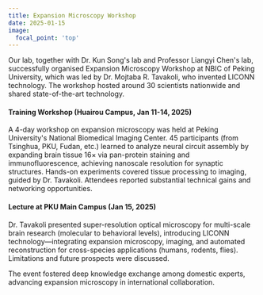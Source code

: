 ```yaml
---
title: Expansion Microscopy Workshop
date: 2025-01-15
image:
  focal_point: 'top'
---
```


Our lab, together with Dr. Kun Song's lab and Professor Liangyi Chen's lab, successfully organised Expansion Microscopy Workshop at NBIC of Peking University, which was led by Dr. Mojtaba R. Tavakoli, who invented LICONN technology. The workshop hosted around 30 scientists nationwide and shared state-of-the-art technology. 

<!--more-->

#### Training Workshop (Huairou Campus, Jan 11-14, 2025)
A 4-day workshop on expansion microscopy was held at Peking University's National Biomedical Imaging Center. 45 participants (from Tsinghua, PKU, Fudan, etc.) learned to analyze neural circuit assembly by expanding brain tissue 16× via pan-protein staining and immunofluorescence, achieving nanoscale resolution for synaptic structures. Hands-on experiments covered tissue processing to imaging, guided by Dr. Tavakoli. Attendees reported substantial technical gains and networking opportunities.

#### Lecture at PKU Main Campus (Jan 15, 2025)
Dr. Tavakoli presented super-resolution optical microscopy for multi-scale brain research (molecular to behavioral levels), introducing LICONN technology—integrating expansion microscopy, imaging, and automated reconstruction for cross-species applications (humans, rodents, flies). Limitations and future prospects were discussed.


The event fostered deep knowledge exchange among domestic experts, advancing expansion microscopy in international collaboration.